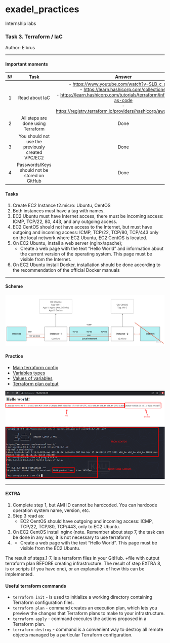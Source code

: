 # exadel_practices
Internship labs

### Task 3. Terraform / IaC
Author: Elbrus 

--- 

#### Important moments

| № 	| Task 	| Answer 	|
|:---:	|:---:	|:---:	|
| 1 	| Read about IaC 	| - https://www.youtube.com/watch?v=SLB_c_ayRMo<br>- https://learn.hashicorp.com/collections/<br>- https://learn.hashicorp.com/tutorials/terraform/infrastructure-as-code<br>- https://registry.terraform.io/providers/hashicorp/aws/latest/docs 	|
| 2 	| All steps are done using Terraform 	| Done 	|
| 3 	| You should not use the previously created VPC/EC2 	| Done 	|
| 4 	| Passwords/Keys should not be stored on GitHub 	| Done 	|

 
#### Tasks
1. Create EC2 Instance t2.micro: Ubuntu, CentOS
2. Both instances must have a tag with names. 
3. EC2 Ubuntu must have Internet access, there must be incoming access: ICMP, TCP/22, 80, 443, and any outgoing access. 
4. EC2 CentOS should not have access to the Internet, but must have outgoing and incoming access: ICMP, TCP/22, TCP/80, TCP/443 only on the local network where EC2 Ubuntu, EC2 CentOS is located. 
5. On EC2 Ubuntu, install a web server (nginx/apache);
   - Create a web page with the text “Hello World” and information about the current version of the operating system. This page must be visible from the Internet. 
6. On EC2 Ubuntu install Docker, installation should be done according to the recommendation of the official Docker manuals 

---

#### Scheme

![Scheme](./src/img2.jpg)

#### Practice

- [Main terraform config](./main.tf)
- [Variables types](./variables.tf)
- [Values of variables](./terraform.tfvars)
- [Terraform plan output](./output_mandatory_terraform_plan.txt)
 
![Web page](./src/img3.png)
![From Centos](./src/img4.png)

---

#### EXTRA
1. Complete  step 1, but AMI ID cannot be hardcoded. You can hardcode operation system name, version, etc. 
2. Step 3 read as: 
   - EC2 CentOS should have outgoing and incoming access: ICMP, TCP/22, TCP/80, TCP/443, only to EC2 Ubuntu. 
3. On EC2 CentOS install nginx (note. Remember about step 7, the task can be done in any way, it is not necessary to use terraform)
4. - Create a web page with the text “Hello World”. This page must be visible from the  EC2 Ubuntu.
 
The result of steps.1-7. is a terraform files in your GitHub. +file with output terraform plan BEFORE creating infrastructure.
The result of step EXTRA 8, is or scripts (if you have one), or an explanation of how this can be implemented.


#### Useful terraform commands

- `terraform init` - is used to initialize a working directory containing Terraform configuration files.
- `terraform plan` - command creates an execution plan, which lets you preview the changes that Terraform plans to make to your infrastructure.
- `terraform apply` - command executes the actions proposed in a Terraform plan.
- `terraform destroy` -  command is a convenient way to destroy all remote objects managed by a particular Terraform configuration.